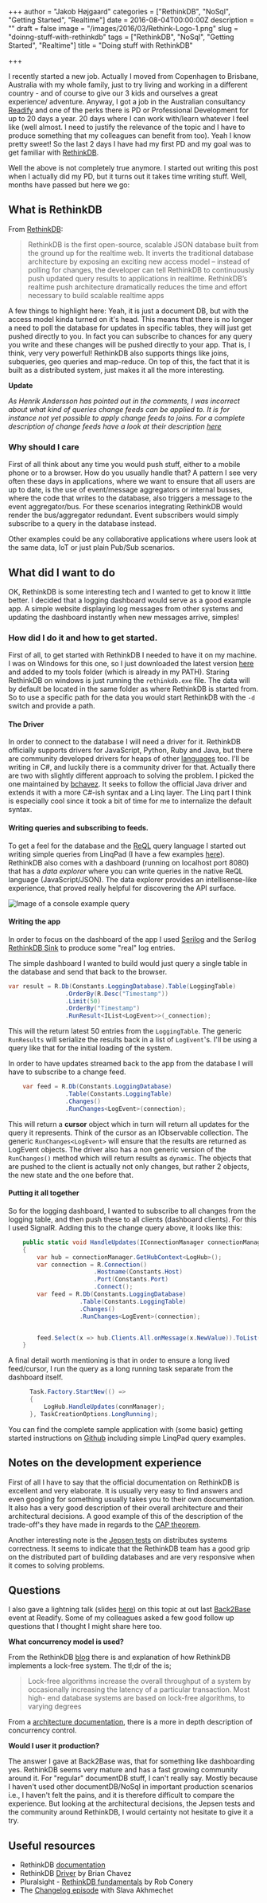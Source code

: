 +++
author = "Jakob Højgaard"
categories = ["RethinkDB", "NoSql", "Getting Started", "Realtime"]
date = 2016-08-04T00:00:00Z
description = ""
draft = false
image = "/images/2016/03/Rethink-Logo-1.png"
slug = "doinng-stuff-with-rethinkdb"
tags = ["RethinkDB", "NoSql", "Getting Started", "Realtime"]
title = "Doing stuff with RethinkDB"

+++

I recently started a new job. Actually I moved from Copenhagen to Brisbane, Australia with my whole family, just to try living and working in a different country - and of course to give our 3 kids and ourselves a great experience/ adventure. Anyway, I got a job in the Australian consultancy [Readify](http://readify.net) and one of the perks there is PD or Professional Development for up to 20 days a year. 20 days where I can work with/learn whatever I feel like (well almost. I need to justify the relevance of the topic and I have to produce something that my colleagues can benefit from too). Yeah I know pretty sweet! So the last 2 days I have had my first PD and my goal was to get familiar with [RethinkDB](https://www.rethinkdb.com/).

Well the above is not completely true anymore. I started out writing this post when I actually did my PD, but it turns out it takes time writing stuff. Well, months have passed but here we go:

## What is RethinkDB

From [RethinkDB](http://rethinkdb.com):

>RethinkDB is the first open-source, scalable JSON database built from the ground up for the realtime web. It inverts the traditional database architecture by exposing an exciting new access model – instead of polling for changes, the developer can tell RethinkDB to continuously push updated query results to applications in realtime. RethinkDB’s realtime push architecture dramatically reduces the time and effort necessary to build scalable realtime apps

A few things to highlight here: Yeah, it is just a document DB, but with the access model kinda turned on it's head. This means that there is no longer a need to poll the database for updates in specific tables, they will just get pushed directly to you. In fact you can subscribe to chances for any query you write and these changes will be pushed directly to your app. That is, I think, very very powerful! RethinkDB also supports things like joins, subqueries, geo queries and map-reduce. On top of this, the fact that it is built as a distributed system, just makes it all the more interesting.

**Update**

*As Henrik Andersson has pointed out in the comments, I was incorrect about what kind of queries change feeds can be applied to. It is for instance not yet possible to apply change feeds to joins. For a complete description of change feeds have a look at their description [here](https://rethinkdb.com/docs/changefeeds/ruby/)*

### Why should I care

First of all think about any time you would push stuff, either to a mobile phone or to a browser. How do you usually handle that? A pattern I see very often these days in applications, where we want to ensure that all users are up to date, is the use of event/message aggregators or internal busses, where the code that writes to the database, also triggers a message to the event aggregator/bus. For these scenarios integrating RethinkDB would render the bus/aggregator redundant. Event subscribers would  simply subscribe to a query in the database instead. 

Other examples could be any collaborative applications where users look at the same data, IoT or just plain Pub/Sub scenarios.

## What did I want to do

OK, RethinkDB is some interesting tech and I wanted to get to know it little better. I decided that a logging dashboard would serve as a good example app. A simple website displaying log messages from other systems and updating the dashboard instantly when new messages arrive, simples!


### How did I do it and how to get started.

First of all, to get started with RethinkDB I needed to have it on my machine. I was on Windows for this one, so I just downloaded the latest version [here](https://www.rethinkdb.com/docs/install/windows/) and added to my tools folder (which is already in my PATH). Staring RethinkDB on windows is just running the ```rethinkdb.exe``` file. The data will by default be located in the same folder as where RethinkDB is started from. So to use a specific path for the data you would start RethinkDB with the ```-d``` switch and provide a path.

#### The Driver

In order to connect to the database I will need a driver for it. RethinkDB officially supports drivers for JavaScript, Python, Ruby and Java, but there are community developed drivers for heaps of other [languages](https://www.rethinkdb.com/docs/install-drivers/) too. I'll be writing in C#, and luckily there is a community driver for that. Actually there are two with slightly different approach to solving the problem. I picked the one maintained by [bchavez](https://github.com/bchavez/RethinkDb.Driver). It seeks to follow the official Java driver and extends it with a more C#-ish syntax and a Linq layer. The Linq part I think is especially cool since it took a bit of time for me to internalize the default syntax. 

#### Writing queries and subscribing to feeds.

To get a feel for the database and the [ReQL](https://www.rethinkdb.com/docs/introduction-to-reql/) query language I started out writing simple queries from LinqPad (I have a few examples [here](https://github.com/hgaard/RethinkLogs/tree/master/query-samples)). RethinkDB also comes with a dashboard (running on localhost port 8080) that has a *data explorer* where you can write queries in the native ReQL language (JavaScript/JSON). The data explorer provides an intellisense-like experience, that proved really helpful for discovering the API surface.

![Image of a console example query](/content/images/2016/08/rethinkdb-console-api.png)

#### Writing the app

In order to focus on the dashboard of the app I used [Serilog](https://serilog.net/) and the Serilog [RethinkDB Sink](https://github.com/serilog/serilog-sinks-rethinkdb) to produce some "real" log entries.

The simple dashboard I wanted to build would just query a single table in the database and send that back to the browser.

```csharp
var result = R.Db(Constants.LoggingDatabase).Table(LoggingTable)
                .OrderBy(R.Desc("Timestamp"))
                .Limit(50)
                .OrderBy("Timestamp")
                .RunResult<IList<LogEvent>>(_connection);
```

This will the return latest 50 entries from the ```LoggingTable```. The generic ```RunResults``` will serialize the results back in a list of ```LogEvent```'s. I'll be using a query like that for the initial loading of the system.

In order to have updates streamed back to the app from the database I will have to subscribe to a change feed.

```csharp
    var feed = R.Db(Constants.LoggingDatabase)
                .Table(Constants.LoggingTable)
                .Changes()
                .RunChanges<LogEvent>(connection);
```

This will return a **cursor** object which in turn will return all updates for the query it represents. Think of the cursor as an IObservable collection. The generic ```RunChanges<LogEvent>``` will ensure that the results are returned as LogEvent objects. The driver also has a non generic version of the ```RunChanges()``` method which will return results as ```dynamic```. The objects that are pushed to the client is actually not only changes, but rather 2 objects, the new state and the one before that.

#### Putting it all together

So for the logging dashboard, I wanted to subscribe to all changes from the logging table, and then push these to all clients (dashboard clients). For this I used SignalR. Adding this to the change query above, it looks like this:

```csharp
    public static void HandleUpdates(IConnectionManager connectionManager)
    {
        var hub = connectionManager.GetHubContext<LogHub>();
        var connection = R.Connection()
                        .Hostname(Constants.Host)
                        .Port(Constants.Port)
                        .Connect();
        var feed = R.Db(Constants.LoggingDatabase)
                    .Table(Constants.LoggingTable)
                    .Changes()
                    .RunChanges<LogEvent>(connection);


        feed.Select(x => hub.Clients.All.onMessage(x.NewValue)).ToList();
    }
```

A final detail worth mentioning is that in order to ensure a long lived feed/cursor, I run the query as a long running task separate from the dashboard itself.

```csharp
      Task.Factory.StartNew(() =>
      {
          LogHub.HandleUpdates(connManager);
      }, TaskCreationOptions.LongRunning);
```

You can find the complete sample application with (some basic) getting started instructions on [Github](https://github.com/hgaard/rethinklogs) including simple LinqPad query examples.

## Notes on the development experience

First of all I have to say that the official documentation on RethinkDB is excellent and very elaborate. It is usually very easy to find answers and even googling for something usually takes you to their own documentation. It also has a very good description of their overall architecture and their architectural decisions. A good example of this of the description of the trade-off's they have made in regards to the [CAP theorem](https://www.rethinkdb.com/docs/architecture/#cap-theorem).

Another interesting note is the [Jepsen tests](https://aphyr.com/posts/330-jepsen-rethinkdb-2-2-3-reconfiguration) on distributes systems correctness. It seems to indicate that the RethinkDB team has a good grip on the distributed part of building databases and are very responsive when it comes to solving problems.

## Questions

I also gave a lightning talk (slides [here](https://speakerdeck.com/hgaard/introduction-to-rethinkdb)) on this topic at out last [Back2Base](https://twitter.com/mouna1619/status/733515269109243907) event at Readify. Some of my colleagues asked a few good follow up questions that I thought I might share here too. 


**What concurrency model is used?**

From the RethinkDB [blog](http://rethinkdb.com/blog/lock-free-vs-wait-free-concurrency/) there is and explanation of how RethinkDB implements a lock-free system. The tl;dr of the is; 

>Lock-free algorithms increase the overall throughput of a system by occasionally increasing the latency of a particular transaction. Most high- end database systems are based on lock-free algorithms, to varying degrees

From a [architecture documentation](http://www.rethinkdb.com/docs/architecture/#how-does-rethinkdb-execute-queries), there is a more in depth description of concurrency control.

**Would I user it production?**

The answer I gave at Back2Base was, that for something like dashboarding yes. RethinkDB seems very mature and has a fast growing community around it. For "regular" documentDB stuff, I can't really say. Mostly because I haven't used other documentDB/NoSql in important production scenarios i.e., I haven't felt the pains, and it is therefore difficult to compare the experience. But looking at the architectural decisions, the Jepsen tests and the community around RethinkDB, I would certainty not hesitate to give it a try. 


## Useful resources

* RethinkDB [documentation](https://www.rethinkdb.com/docs)
* RethinkDB [Driver](https://github.com/bchavez/RethinkDb.Driver) by Brian Chavez 
* Pluralsight - [RethinkDB fundamentals](https://www.pluralsight.com/courses/rethinkdb-fundamentals) by Rob Conery
* The [Changelog episode](https://changelog.com/181/) with Slava Akhmechet
